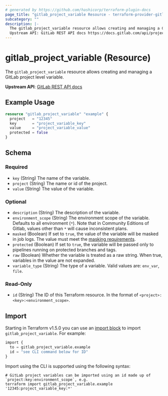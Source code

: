 ```yaml
---
# generated by https://github.com/hashicorp/terraform-plugin-docs
page_title: "gitlab_project_variable Resource - terraform-provider-gitlab"
subcategory: ""
description: |-
  The gitlab_project_variable resource allows creating and managing a GitLab project level variable.
  Upstream API: GitLab REST API docs https://docs.gitlab.com/api/project_level_variables/
---
```


# gitlab_project_variable (Resource)

The `gitlab_project_variable` resource allows creating and managing a GitLab project level variable.

**Upstream API**: [GitLab REST API docs](https://docs.gitlab.com/api/project_level_variables/)

## Example Usage

```terraform
resource "gitlab_project_variable" "example" {
  project   = "12345"
  key       = "project_variable_key"
  value     = "project_variable_value"
  protected = false
}
```

<!-- schema generated by tfplugindocs -->
## Schema

### Required

- `key` (String) The name of the variable.
- `project` (String) The name or id of the project.
- `value` (String) The value of the variable.

### Optional

- `description` (String) The description of the variable.
- `environment_scope` (String) The environment scope of the variable. Defaults to all environment (`*`). Note that in Community Editions of Gitlab, values other than `*` will cause inconsistent plans.
- `masked` (Boolean) If set to `true`, the value of the variable will be masked in job logs. The value must meet the [masking requirements](https://docs.gitlab.com/ee/ci/variables/#mask-a-cicd-variable).
- `protected` (Boolean) If set to `true`, the variable will be passed only to pipelines running on protected branches and tags.
- `raw` (Boolean) Whether the variable is treated as a raw string. When true, variables in the value are not expanded.
- `variable_type` (String) The type of a variable. Valid values are: `env_var`, `file`.

### Read-Only

- `id` (String) The ID of this Terraform resource. In the format of `<project>:<key>:<environment_scope>`.

## Import

Starting in Terraform v1.5.0 you can use an [import block](https://developer.hashicorp.com/terraform/language/import) to import `gitlab_project_variable`. For example:
```terraform
import {
  to = gitlab_project_variable.example
  id = "see CLI command below for ID"
}
```

Import using the CLI is supported using the following syntax:

```shell
# GitLab project variables can be imported using an id made up of `project:key:environment_scope`, e.g.
terraform import gitlab_project_variable.example '12345:project_variable_key:*'
```
